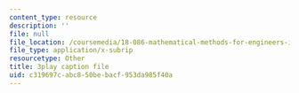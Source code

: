 ```yaml
---
content_type: resource
description: ''
file: null
file_location: /coursemedia/18-086-mathematical-methods-for-engineers-ii-spring-2006/c319697cabc850bebacf953da985f40a_pEuuJ5E7ZS0.vtt
file_type: application/x-subrip
resourcetype: Other
title: 3play caption file
uid: c319697c-abc8-50be-bacf-953da985f40a
---
```

